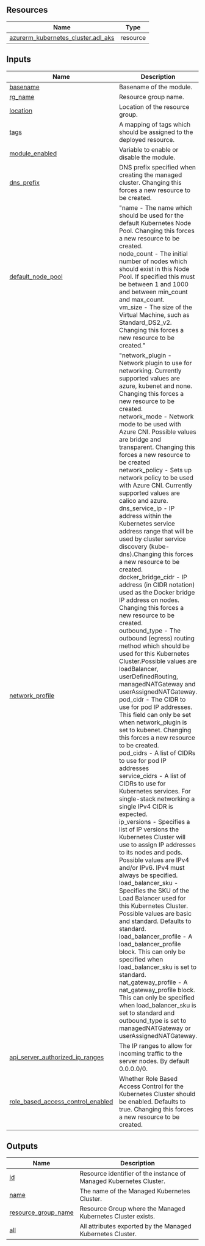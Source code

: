 <!-- BEGIN_TF_DOCS -->
## Resources

| Name | Type |
|------|------|
| [azurerm_kubernetes_cluster.adl_aks](https://registry.terraform.io/providers/hashicorp/azurerm/latest/docs/resources/kubernetes_cluster) | resource |

## Inputs

| Name | Description | Type | Default | Required |
|------|-------------|------|---------|:--------:|
| <a name="input_basename"></a> [basename](#input\_basename) | Basename of the module. | `string` | n/a | yes |
| <a name="input_rg_name"></a> [rg\_name](#input\_rg\_name) | Resource group name. | `string` | n/a | yes |
| <a name="input_location"></a> [location](#input\_location) | Location of the resource group. | `string` | n/a | yes |
| <a name="input_tags"></a> [tags](#input\_tags) | A mapping of tags which should be assigned to the deployed resource. | `map(string)` | `{}` | no |
| <a name="input_module_enabled"></a> [module\_enabled](#input\_module\_enabled) | Variable to enable or disable the module. | `bool` | `true` | no |
| <a name="input_dns_prefix"></a> [dns\_prefix](#input\_dns\_prefix) | DNS prefix specified when creating the managed cluster. Changing this forces a new resource to be created. | `string` | n/a | yes |
| <a name="input_default_node_pool"></a> [default\_node\_pool](#input\_default\_node\_pool) | "name - The name which should be used for the default Kubernetes Node Pool. Changing this forces a new resource to be created.<br>     node\_count - The initial number of nodes which should exist in this Node Pool. If specified this must be between 1 and 1000 and between min\_count and max\_count.<br>     vm\_size - The size of the Virtual Machine, such as Standard\_DS2\_v2. Changing this forces a new resource to be created." | `map(string)` | `{}` | no |
| <a name="input_network_profile"></a> [network\_profile](#input\_network\_profile) | "network\_plugin - Network plugin to use for networking. Currently supported values are azure, kubenet and none. Changing this forces a new resource to be created.<br>     network\_mode - Network mode to be used with Azure CNI. Possible values are bridge and transparent. Changing this forces a new resource to be created<br>     network\_policy - Sets up network policy to be used with Azure CNI. Currently supported values are calico and azure.<br>     dns\_service\_ip - IP address within the Kubernetes service address range that will be used by cluster service discovery (kube-dns).Changing this forces a new resource to be created.<br>     docker\_bridge\_cidr - IP address (in CIDR notation) used as the Docker bridge IP address on nodes. Changing this forces a new resource to be created.<br>     outbound\_type - The outbound (egress) routing method which should be used for this Kubernetes Cluster.Possible values are loadBalancer, userDefinedRouting, managedNATGateway and userAssignedNATGateway.<br>     pod\_cidr - The CIDR to use for pod IP addresses. This field can only be set when network\_plugin is set to kubenet. Changing this forces a new resource to be created.<br>     pod\_cidrs - A list of CIDRs to use for pod IP addresses<br>     service\_cidrs - A list of CIDRs to use for Kubernetes services. For single-stack networking a single IPv4 CIDR is expected.<br>     ip\_versions - Specifies a list of IP versions the Kubernetes Cluster will use to assign IP addresses to its nodes and pods. Possible values are IPv4 and/or IPv6. IPv4 must always be specified.<br>     load\_balancer\_sku - Specifies the SKU of the Load Balancer used for this Kubernetes Cluster. Possible values are basic and standard. Defaults to standard.<br>     load\_balancer\_profile - A load\_balancer\_profile block. This can only be specified when load\_balancer\_sku is set to standard.<br>     nat\_gateway\_profile - A nat\_gateway\_profile block. This can only be specified when load\_balancer\_sku is set to standard and outbound\_type is set to managedNATGateway or userAssignedNATGateway. | `map(string)` | `{}` | no |
| <a name="input_api_server_authorized_ip_ranges"></a> [api\_server\_authorized\_ip\_ranges](#input\_api\_server\_authorized\_ip\_ranges) | The IP ranges to allow for incoming traffic to the server nodes. By default 0.0.0.0/0. | `list(string)` | `[]` | no |
| <a name="input_role_based_access_control_enabled"></a> [role\_based\_access\_control\_enabled](#input\_role\_based\_access\_control\_enabled) | Whether Role Based Access Control for the Kubernetes Cluster should be enabled. Defaults to true. Changing this forces a new resource to be created. | `bool` | `true` | no |

## Outputs

| Name | Description |
|------|-------------|
| <a name="output_id"></a> [id](#output\_id) | Resource identifier of the instance of Managed Kubernetes Cluster. |
| <a name="output_name"></a> [name](#output\_name) | The name of the Managed Kubernetes Cluster. |
| <a name="output_resource_group_name"></a> [resource\_group\_name](#output\_resource\_group\_name) | Resource Group where the Managed Kubernetes Cluster exists. |
| <a name="output_all"></a> [all](#output\_all) | All attributes exported by the Managed Kubernetes Cluster. |
<!-- END_TF_DOCS -->